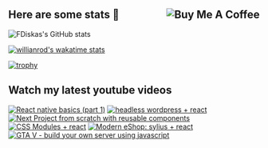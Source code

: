 ## Here are some stats 👋 <a href="https://www.buymeacoffee.com/fdiskas" target="_blank"><img src="https://www.buymeacoffee.com/assets/img/custom_images/orange_img.png" alt="Buy Me A Coffee" style="height: auto !important;width: auto !important;" align="right" ></a>

![FDiskas's GitHub stats](https://github-readme-stats.vercel.app/api?username=fdiskas&count_private=true&theme=merko&custom_title=FDiskas%20current%20year%20stats&show_icons=true)

[![willianrod's wakatime stats](https://github-readme-stats.vercel.app/api/wakatime?username=fdiskas&theme=merko&custom_title=FDiskas%20coding%20this%20week&range=last_7_days)](https://github.com/anuraghazra/github-readme-stats)

[![trophy](https://github-profile-trophy.vercel.app/?username=fdiskas&theme=juicyfresh&no-bg=true&margin-w=18&margin-h=18&column=4&no-frame=true)](https://github.com/ryo-ma/github-profile-trophy)

## Watch my latest youtube videos
<!-- BEGIN YOUTUBE-CARDS -->
[![React native basics (part 1)](https://ytcards.demolab.com/?id=TPi-HoxoXCY&title=React+native+basics+%28part+1%29&timestamp=1664564068&background_color=%230d1117&title_color=%23ffffff&stats_color=%23dedede&width=250 "React native basics (part 1)")](https://www.youtube.com/watch?v=TPi-HoxoXCY)
[![headless wordpress + react](https://ytcards.demolab.com/?id=SnfnvWStMVo&title=headless+wordpress+%2B+react&timestamp=1617307083&background_color=%230d1117&title_color=%23ffffff&stats_color=%23dedede&width=250 "headless wordpress + react")](https://www.youtube.com/watch?v=SnfnvWStMVo)
[![Next Project from scratch with reusable components](https://ytcards.demolab.com/?id=pT8cDhcSLI8&title=Next+Project+from+scratch+with+reusable+components&timestamp=1616111276&background_color=%230d1117&title_color=%23ffffff&stats_color=%23dedede&width=250 "Next Project from scratch with reusable components")](https://www.youtube.com/watch?v=pT8cDhcSLI8)
[![CSS Modules + react](https://ytcards.demolab.com/?id=D7x4jhdrlpU&title=CSS+Modules+%2B+react&timestamp=1614297943&background_color=%230d1117&title_color=%23ffffff&stats_color=%23dedede&width=250 "CSS Modules + react")](https://www.youtube.com/watch?v=D7x4jhdrlpU)
[![Modern eShop: sylius + react](https://ytcards.demolab.com/?id=AeaI4IsidpQ&title=Modern+eShop%3A+sylius+%2B+react&timestamp=1611278022&background_color=%230d1117&title_color=%23ffffff&stats_color=%23dedede&width=250 "Modern eShop: sylius + react")](https://www.youtube.com/watch?v=AeaI4IsidpQ)
[![GTA V - build your own server using javascript](https://ytcards.demolab.com/?id=9FLVXMEN7XA&title=GTA+V+-+build+your+own+server+using+javascript&timestamp=1610669799&background_color=%230d1117&title_color=%23ffffff&stats_color=%23dedede&width=250 "GTA V - build your own server using javascript")](https://www.youtube.com/watch?v=9FLVXMEN7XA)
<!-- END YOUTUBE-CARDS -->

<!--
**FDiskas/FDiskas** is a ✨ _special_ ✨ repository because its `README.md` (this file) appears on your GitHub profile.

Here are some ideas to get you started:

- 🔭 I’m currently working on ...
- 🌱 I’m currently learning ...
- 👯 I’m looking to collaborate on ...
- 🤔 I’m looking for help with ...
- 💬 Ask me about ...
- 📫 How to reach me: ...
- 😄 Pronouns: ...
- ⚡ Fun fact: ...
-->

